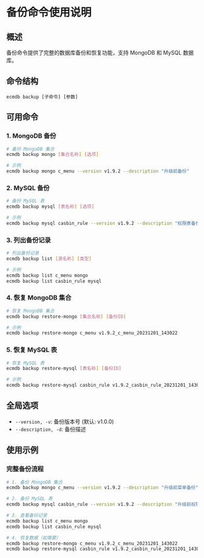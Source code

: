 # 备份命令使用说明

## 概述

备份命令提供了完整的数据库备份和恢复功能，支持 MongoDB 和 MySQL 数据库。

## 命令结构

```
ecmdb backup [子命令] [参数]
```

## 可用命令

### 1. MongoDB 备份

```bash
# 备份 MongoDB 集合
ecmdb backup mongo [集合名称] [选项]

# 示例
ecmdb backup mongo c_menu --version v1.9.2 --description "升级前备份"
```

### 2. MySQL 备份

```bash
# 备份 MySQL 表
ecmdb backup mysql [表名称] [选项]

# 示例
ecmdb backup mysql casbin_rule --version v1.9.2 --description "权限表备份"
```

### 3. 列出备份记录

```bash
# 列出备份记录
ecmdb backup list [源名称] [类型]

# 示例
ecmdb backup list c_menu mongo
ecmdb backup list casbin_rule mysql
```

### 4. 恢复 MongoDB 集合

```bash
# 恢复 MongoDB 集合
ecmdb backup restore-mongo [集合名称] [备份ID]

# 示例
ecmdb backup restore-mongo c_menu v1.9.2_c_menu_20231201_143022
```

### 5. 恢复 MySQL 表

```bash
# 恢复 MySQL 表
ecmdb backup restore-mysql [表名称] [备份ID]

# 示例
ecmdb backup restore-mysql casbin_rule v1.9.2_casbin_rule_20231201_143022
```

## 全局选项

- `--version, -v`: 备份版本号 (默认: v1.0.0)
- `--description, -d`: 备份描述

## 使用示例

### 完整备份流程

```bash
# 1. 备份 MongoDB 集合
ecmdb backup mongo c_menu --version v1.9.2 --description "升级前菜单备份"

# 2. 备份 MySQL 表
ecmdb backup mysql casbin_rule --version v1.9.2 --description "升级前权限备份"

# 3. 查看备份记录
ecmdb backup list c_menu mongo
ecmdb backup list casbin_rule mysql

# 4. 恢复数据（如需要）
ecmdb backup restore-mongo c_menu v1.9.2_c_menu_20231201_143022
ecmdb backup restore-mysql casbin_rule v1.9.2_casbin_rule_20231201_143022
```